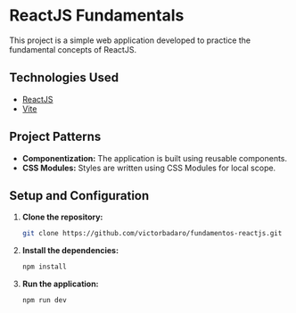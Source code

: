 # ReactJS Fundamentals

This project is a simple web application developed to practice the fundamental concepts of ReactJS.

## Technologies Used

- [ReactJS](httpss://react.dev/)
- [Vite](httpss://vitejs.dev/)

## Project Patterns

- **Componentization:** The application is built using reusable components.
- **CSS Modules:** Styles are written using CSS Modules for local scope.

## Setup and Configuration

1. **Clone the repository:**
   ```bash
   git clone https://github.com/victorbadaro/fundamentos-reactjs.git
   ```
2. **Install the dependencies:**
   ```bash
   npm install
   ```
3. **Run the application:**
   ```bash
   npm run dev
   ```
